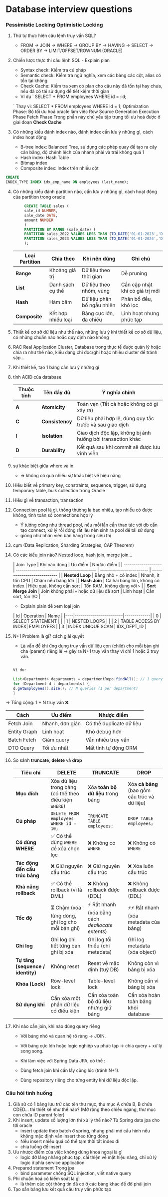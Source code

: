 # Database interview questions

### Pessimistic Locking Optimistic Locking

1. Thứ tự thực hiện câu lệnh truy vấn SQL?
    - FROM -> JOIN -> WHERE -> GROUP BY -> HAVING -> SELECT -> ORDER BY -> LIMIT/OFFSET/ROWNUM (ORACLE)

2. Chiến lược thực thi câu lệnh SQL - Explain plan
    - Syntax check: Kiểm tra cú pháp
    - Semantic check: Kiểm tra ngữ nghĩa, xem các bảng các cột, alias có tồn tại không
    - Check Cache: Kiểm tra xem có plan cho câu này đã tồn tại hay chưa, nếu đã có tái sử dụng để tiết kiệm thời gian
    - Ví dụ
      `
      SELECT * FROM employees WHERE id = :id;

   `
   Thay vì: SELECT * FROM employees WHERE id = 1;
   Optimization Phase: Bộ tối ưu hoá oracle làm việc
   Row Source Generation
   Execution Phase
   Fetch Phase
   Trong phần này chủ yếu tập trung tối ưu hoá được ở giai đoạn **Check Cache**

3. Có những kiểu đánh index nào, đánh index cần lưu ý những gì, cách index hoạt động
    - B-tree index: Balanced Tree, sử dụng các phép quay để tạo ra cây cân bằng, độ chênh lệch của nhánh phải và trái
      không quá 1
    - Hash index: Hash Table
    - Bitmap index
    - Composite index: Index trên nhiều cột

```sql
CREATE
INDEX_TYPE INDEX idx_emp_name ON employees (last_name);
``` 

4. Có những kiểu đánh partition nào, cần lưu ý những gì, cách hoạt động của partition trong oracle
   ```sql 
        CREATE TABLE sales (
        sale_id NUMBER,
        sale_date DATE,
        amount NUMBER
        )
        PARTITION BY RANGE (sale_date) (
        PARTITION sales_2022 VALUES LESS THAN (TO_DATE('01-01-2023','DD-MM-YYYY')),
        PARTITION sales_2023 VALUES LESS THAN (TO_DATE('01-01-2024','DD-MM-YYYY'))
        );
    ```
   | Loại Partition | Chia theo          | Khi nên dùng               | Ghi chú                         |
      | -------------- | ------------------ | -------------------------- | ------------------------------- |
   | **Range**      | Khoảng giá trị     | Dữ liệu theo thời gian     | Dễ pruning                      |
   | **List**       | Danh sách cụ thể   | Dữ liệu theo nhóm, vùng    | Cần cập nhật khi có giá trị mới |
   | **Hash**       | Hàm băm            | Dữ liệu phân bố ngẫu nhiên | Phân bố đều, khó lọc            |
   | **Composite**  | Kết hợp nhiều loại | Bảng cực lớn, đa chiều     | Linh hoạt nhưng phức tạp        |

5. Thiết kế cơ sở dữ liệu như thế nào, những lưu ý khi thiết kế cơ sở dữ liệu, có những chuẩn nào hoặc quy định nào
   không

6. RAC Real Application Cluster, Database trong thực tế được quản lý hoặc chia ra như thế nào, kiểu dạng chỉ đọc/ghi
   hoặc nhiều cluster để tránh sập...
7. Khi thiết kế, tạo 1 bảng cần lưu ý những gì
8. tính ACID của database

   | Thuộc tính | Tên đầy đủ      | Ý nghĩa chính                                              |
      | ---------- | --------------- | ---------------------------------------------------------- |
   | **A**      | **Atomicity**   | Toàn vẹn (Tất cả hoặc không có gì xảy ra)                  |
   | **C**      | **Consistency** | Dữ liệu phải hợp lệ, đúng quy tắc trước và sau giao dịch   |
   | **I**      | **Isolation**   | Giao dịch độc lập, không bị ảnh hưởng bởi transaction khác |
   | **D**      | **Durability**  | Kết quả sau khi commit sẽ được lưu vĩnh viễn               |

9. sự khác biệt giữa where và in
    - => không có quá nhiều sự khác biệt về hiệu năng
10. Hiểu biết về primary key, constraints, sequence, trigger, sử dụng temporary table, bulk collection trong Oracle
11. Hiểu gì về transaction, transaction
12. Connection pool là gì, thông thường là bao nhiêu, tạo nhiều có được không, tính toán số connections hợp lý
    - Ý tưởng cũng như thread pool, nếu mỗi lần cần thao tác với db cần tạo connect, xử lý rồi đóng rất lâu nên sinh ra
      pool để tái sử dụng
    - giống như nhân viên bán hàng trong siêu thị
13. cụm (Data Replication, Sharding Strategies, CAP Theorem)
14. Có các kiểu join nào? Nested loop, hash join, merge join...

    | Join Type           | Khi nào dùng                             | Ưu điểm                  | Nhược điểm                  |
        | ------------------- | ---------------------------------------- | ------------------------ | --------------------------- |
    | **Nested Loop**     | Bảng nhỏ + có index                      | Nhanh, ít tốn CPU        | Chậm nếu bảng lớn           |
    | **Hash Join**       | Cả hai bảng lớn, không có index          | Hiệu quả, không cần sort | Tốn RAM, không dùng với `>` |
    | **Sort Merge Join** | Join không phải `=` hoặc dữ liệu đã sort | Linh hoạt                | Cần sort, tốn I/O           |

    - Explain plain để xem loại join

    | Id | Operation              | Name        |
        |----|------------------------|-------------|
    |  0 | SELECT STATEMENT       |             |
    |  1 |  NESTED LOOPS          |             |
    |  2 |   TABLE ACCESS BY INDEX| EMPLOYEES   |
    |  3 |   INDEX UNIQUE SCAN    | IDX_DEPT_ID |
15. N+1 Problem là gì? cách giải quyết
    - Là vấn đề khi ứng dụng truy vấn dữ liệu con (child) cho mỗi bản ghi cha (parent) riêng lẻ → gây ra N+1 truy vấn
      thay vì chỉ 1 hoặc 2 truy vấn.
    ```java
    
    Ví dụ:
    
    List<Department> departments = departmentRepo.findAll(); // 1 query
    for (Department d : departments) {
    d.getEmployees().size(); // N queries (1 per department)
    }
    ```

→ Tổng cộng: 1 + N truy vấn ❌

| Cách         | Ưu điểm         | Nhược điểm               |
|--------------|-----------------|--------------------------|
| Fetch Join   | Nhanh, đơn giản | Có thể duplicate dữ liệu |
| Entity Graph | Linh hoạt       | Khó debug hơn            |
| Batch Fetch  | Giảm query      | Vẫn nhiều truy vấn       |
| DTO Query    | Tối ưu nhất     | Mất tính tự động ORM     |

16. So sánh **truncate**, **delete** và **drop**

    | Tiêu chí                          | **DELETE**                                             | **TRUNCATE**                                     | **DROP**                                      |
    | --------------------------------- | ------------------------------------------------------ | ------------------------------------------------ | --------------------------------------------- |
    | **Mục đích**                      | Xóa dữ liệu trong bảng (có thể theo điều kiện `WHERE`) | Xóa **toàn bộ dữ liệu** trong bảng               | Xóa **cả bảng** (bao gồm cấu trúc và dữ liệu) |
    | **Cú pháp**                       | `DELETE FROM employees WHERE id = 10;`                 | `TRUNCATE TABLE employees;`                      | `DROP TABLE employees;`                       |
    | **Có dùng WHERE**                 | ✅ Có thể dùng `WHERE` để xóa chọn lọc                  | ❌ Không có `WHERE`                               | ❌ Không có `WHERE`                            |
    | **Tác động đến cấu trúc bảng**    | ❌ Giữ nguyên cấu trúc                                  | ❌ Giữ nguyên cấu trúc                            | ❌ Xóa luôn cấu trúc                           |
    | **Khả năng rollback**             | ✅ Có thể rollback (vì là DML)                          | ❌ Không rollback được (DDL)                      | ❌ Không rollback được (DDL)                   |
    | **Tốc độ**                        | ⏳ Chậm (xóa từng dòng, ghi log cho mỗi bản ghi)        | ⚡ Rất nhanh (xóa bằng cách *deallocate extents*) | ⚡⚡ Rất nhanh (xóa metadata của bảng)          |
    | **Ghi log**                       | Ghi log chi tiết từng bản ghi bị xóa                   | Ghi log tối thiểu (chỉ metadata)                 | Ghi log metadata (xóa object)                 |
    | **Tự tăng (sequence / identity)** | Không reset                                            | Reset về mặc định (tuỳ DB)                       | Không còn vì bảng bị xóa                      |
    | **Khóa (Lock)**                   | Row-level lock                                         | Table-level lock                                 | Không cần vì bảng bị xóa                      |
    | **Sử dụng khi**                   | Cần xóa một phần dữ liệu có điều kiện                  | Cần xóa toàn bộ dữ liệu nhưng giữ bảng           | Cần xóa hoàn toàn bảng khỏi database          |

17. Khi nào cần join, khi nào dùng query riêng
    - Với bảng nhỏ và quan hệ rõ ràng → JOIN.

    - Với bảng cực lớn hoặc logic nghiệp vụ phức tạp → chia query + xử lý song song.

    - Khi làm việc với Spring Data JPA, có thể :

    - Dùng fetch join khi cần lấy cùng lúc (tránh N+1).

    - Dùng repository riêng cho từng entity khi dữ liệu độc lập.

### Câu hỏi tình huống

1. Giả sử có 1 bảng lưu trữ các tên thư mục, thư mục A chứa B, B chứa CDED... thì thiết kế như thế nào? (Mở rộng theo
   chiều ngang, thư mục con chứa ID parent foler)
2. Khi insert, update số lượng lớn thì xử lý thế nào? Từ Spring data jpa cho tới oracle
    - insert update theo batch ở spring, nhưng phải mở cấu hình nếu không mặc định vẫn insert theo từng dòng
    - Nếu insert nhiều quá có thể tạm thời tắt index đi
    - chia luồng để insert
3. Ưu nhược điểm của việc không dùng khoá ngoại là gì
    - logic đỡ lằng nhằng phức tạp, cải thiện về mặt hiệu năng, chỉ xử lý logic ở phía service application
4. Prepared statement Trong jpa
    - bind parameter chống SQL injection, viết native query
5. Phi chuẩn hoá có kiểm soát là gì
    - là thêm các cột thông tin đã có ở các bảng khác để đỡ phải join
6. Tạo sẵn bảng lưu kết quả câu truy vấn phức tạp
